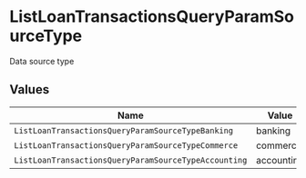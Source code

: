 # ListLoanTransactionsQueryParamSourceType

Data source type


## Values

| Name                                                 | Value                                                |
| ---------------------------------------------------- | ---------------------------------------------------- |
| `ListLoanTransactionsQueryParamSourceTypeBanking`    | banking                                              |
| `ListLoanTransactionsQueryParamSourceTypeCommerce`   | commerce                                             |
| `ListLoanTransactionsQueryParamSourceTypeAccounting` | accounting                                           |
